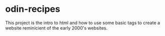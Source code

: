 # odin-recipes

This project is the intro to html and how to use some basic tags to create a website reminicient of the early 2000's websites.
